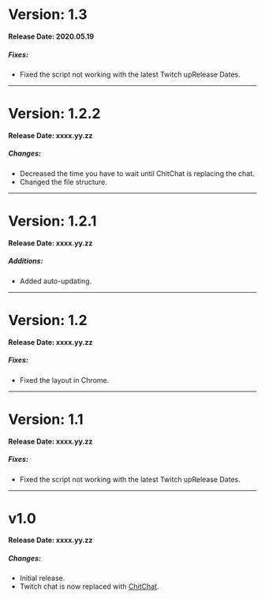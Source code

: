 # Version: 1.3
**Release Date: 2020.05.19**
##### Fixes:
- Fixed the script not working with the latest Twitch upRelease Dates.

---------------------------------------------------------------------------------------------------
# Version: 1.2.2
**Release Date: xxxx.yy.zz**
##### Changes:
- Decreased the time you have to wait until ChitChat is replacing the chat.
- Changed the file structure.

---------------------------------------------------------------------------------------------------
# Version: 1.2.1
**Release Date: xxxx.yy.zz**
##### Additions:
- Added auto-updating.

---------------------------------------------------------------------------------------------------
# Version: 1.2
**Release Date: xxxx.yy.zz**
##### Fixes:
- Fixed the layout in Chrome.

---------------------------------------------------------------------------------------------------
# Version: 1.1
**Release Date: xxxx.yy.zz**
##### Fixes:
- Fixed the script not working with the latest Twitch upRelease Dates.

---------------------------------------------------------------------------------------------------
# v1.0
**Release Date: xxxx.yy.zz**
##### Changes:
- Initial release.
- Twitch chat is now replaced with [ChitChat](https://chitchat.ma.pe).
